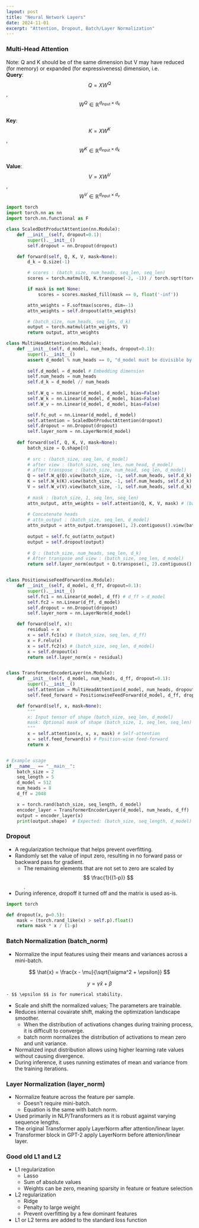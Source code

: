 ```yaml
---
layout: post
title: "Neural Network Layers"
date: 2024-11-01
excerpt: "Attention, Dropout, Batch/Layer Normalization"
---
```



### Multi-Head Attention
Note: Q and K should be of the same dimension but V may have reduced (for memory) or expanded (for expressiveness) dimension, i.e.  
**Query**: $$ Q = X W^Q $$, $$ W^Q \in \mathbb{R}^{d_{\text{input}} \times d_k} $$  
**Key**: $$ K = X W^K $$, $$ W^K \in \mathbb{R}^{d_{\text{input}} \times d_k} $$  
**Value**: $$ V = X W^V $$, $$ W^V \in \mathbb{R}^{d_{\text{input}} \times d_v} $$  
  

```python
import torch
import torch.nn as nn
import torch.nn.functional as F

class ScaledDotProductAttention(nn.Module):
    def __init__(self, dropout=0.1):
        super().__init__()
        self.dropout = nn.Dropout(dropout)

    def forward(self, Q, K, V, mask=None):
        d_k = Q.size(-1)

        # scores : (batch_size, num_heads, seq_len, seq_len)
        scores = torch.matmul(Q, K.transpose(-2, -1)) / torch.sqrt(torch.tensor(d_k, dtype=torch.float32)) 

        if mask is not None:
            scores = scores.masked_fill(mask == 0, float('-inf'))

        attn_weights = F.softmax(scores, dim=-1) 
        attn_weights = self.dropout(attn_weights)

        # (batch_size, num_heads, seq_len, d_k)
        output = torch.matmul(attn_weights, V) 
        return output, attn_weights

class MultiHeadAttention(nn.Module):
    def __init__(self, d_model, num_heads, dropout=0.1):
        super().__init__()
        assert d_model % num_heads == 0, "d_model must be divisible by num_heads"
        
        self.d_model = d_model # Embedding dimension
        self.num_heads = num_heads
        self.d_k = d_model // num_heads 
        
        self.W_q = nn.Linear(d_model, d_model, bias=False)
        self.W_k = nn.Linear(d_model, d_model, bias=False)
        self.W_v = nn.Linear(d_model, d_model, bias=False)

        self.fc_out = nn.Linear(d_model, d_model)
        self.attention = ScaledDotProductAttention(dropout)
        self.dropout = nn.Dropout(dropout)
        self.layer_norm = nn.LayerNorm(d_model)
        
    def forward(self, Q, K, V, mask=None):
        batch_size = Q.shape[0]
        
        # src : (batch_size, seq_len, d_model)
        # after view : (batch_size, seq_len, num_head, d_model)
        # after transpose : (batch_size, num_head, seq_len, d_model)
        Q = self.W_q(Q).view(batch_size, -1, self.num_heads, self.d_k).transpose(1, 2)
        K = self.W_k(K).view(batch_size, -1, self.num_heads, self.d_k).transpose(1, 2)
        V = self.W_v(V).view(batch_size, -1, self.num_heads, self.d_k).transpose(1, 2)
        
        # mask : (batch_size, 1, seq_len, seq_len)
        attn_output, attn_weights = self.attention(Q, K, V, mask) # (batch_size, num_heads, seq_len, d_k)
        
        # Concatenate heads
        # attn_output : (batch_size, seq_len, d_model)
        attn_output = attn_output.transpose(1, 2).contiguous().view(batch_size, -1, self.d_model)
        
        output = self.fc_out(attn_output)
        output = self.dropout(output)
        
        # Q : (batch_size, num_heads, seq_len, d_k)
        # After transpose and view : (batch_size, seq_len, d_model)
        return self.layer_norm(output + Q.transpose(1, 2).contiguous().view(batch_size, -1, self.d_model))


class PositionwiseFeedForward(nn.Module):
    def __init__(self, d_model, d_ff, dropout=0.1):
        super().__init__()
        self.fc1 = nn.Linear(d_model, d_ff) # d_ff > d_model
        self.fc2 = nn.Linear(d_ff, d_model)
        self.dropout = nn.Dropout(dropout)
        self.layer_norm = nn.LayerNorm(d_model)

    def forward(self, x):
        residual = x
        x = self.fc1(x) # (batch_size, seq_len, d_ff)
        x = F.relu(x)
        x = self.fc2(x) # (batch_size, seq_len, d_model)
        x = self.dropout(x)
        return self.layer_norm(x + residual)


class TransformerEncoderLayer(nn.Module):
    def __init__(self, d_model, num_heads, d_ff, dropout=0.1):
        super().__init__()
        self.attention = MultiHeadAttention(d_model, num_heads, dropout)
        self.feed_forward = PositionwiseFeedForward(d_model, d_ff, dropout)

    def forward(self, x, mask=None):
        """
        x: Input tensor of shape (batch_size, seq_len, d_model)
        mask: Optional mask of shape (batch_size, 1, seq_len, seq_len)
        """
        x = self.attention(x, x, x, mask) # Self-attention
        x = self.feed_forward(x) # Position-wise feed-forward
        return x


# Example usage
if __name__ == "__main__":
    batch_size = 2
    seq_length = 5
    d_model = 512
    num_heads = 8
    d_ff = 2048

    x = torch.rand(batch_size, seq_length, d_model)
    encoder_layer = TransformerEncoderLayer(d_model, num_heads, d_ff)
    output = encoder_layer(x)
    print(output.shape)  # Expected: (batch_size, seq_length, d_model)
```
  
  
### Dropout
- A regularization technique that helps prevent overfitting.
- Randomly set the value of input zero, resulting in no forward pass or backward pass for gradient.
    - The remaining elements that are not set to zero are scaled by $$ \frac{1}{(1-p)} $$.
- During inference, dropoff it turned off and the matrix is used as-is.

```python
import torch

def dropout(x, p=0.5):
    mask = (torch.rand_like(x) > self.p).float()
    return mask * x / (1-p)
```
  
  
### Batch Normalization (batch_norm)
- Normalize the input features using their means and variances across a mini-batch.  
  
$$ \hat{x} = \frac{x - \mu}{\sqrt{\sigma^2 + \epsilon}} $$  
      
$$ y = \gamma \hat{x} + \beta $$  
      
    - $$ \epsilon $$ is for numerical stability.
- Scale and shift the normalized values; The parameters are trainable.
- Reduces internal covairate shift, making the optimization landscape smoother.
    - When the distribution of activations changes during training process, it is difficult to converge.
    - batch norm normalizes the distribution of activations to mean zero and unit variance. 
- Normalized input distribution allows using higher learning rate values without causing divergence.
- During inference, it uses running estimates of mean and variance from the training iterations.
  
  
### Layer Normalization (layer_norm)
- Normalize feature across the feature per sample.
    - Doesn't require mini-batch.
    - Equation is the same with batch norm.
- Used primarily in NLP/Transformers as it is robust against varying sequence lengths.
- The original Transformer apply LayerNorm after attention/linear layer.
- Transformer block in GPT-2 apply LayerNorm before attenion/linear layer.
  
  
### Good old L1 and L2
- L1 regularization
    - Lasso
    - Sum of absolute values
    - Weights can be zero, meaning sparsity in feature or feature selection
- L2 regularization
    - Ridge
    - Penalty to large weight
    - Prevent overfitting by a few dominant features
- L1 or L2 terms are added to the standard loss function


